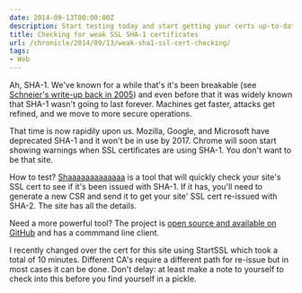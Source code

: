 ```yaml
---
date: 2014-09-13T00:00:00Z
description: Start testing today and start getting your certs up-to-date with this online testing toolset.
title: Checking for weak SSL SHA-1 certificates
url: /chronicle/2014/09/13/weak-sha1-ssl-cert-checking/
tags:
- Web
---
```


Ah, SHA-1. We've known for a while that's it's been breakable (see [Schneier's write-up back in 2005](https://www.schneier.com/blog/archives/2005/02/cryptanalysis_o.html)) and even before that it was widely known that SHA-1 wasn't going to last forever. Machines get faster, attacks get refined, and we move to more secure operations.

That time is now rapidily upon us. Mozilla, Google, and Microsoft have deprecated SHA-1 and it won't be in use by 2017. Chrome will soon start showing warnings when SSL certificates are using SHA-1. You don't want to be that site.

How to test? [Shaaaaaaaaaaaaa](https://shaaaaaaaaaaaaa.com/) is a tool that will quickly check your site's SSL cert to see if it's been issued with SHA-1. If it has, you'll need to generate a new CSR and send it to get your site' SSL cert re-issued with SHA-2. The site has all the details.

Need a more powerful tool? The project is [open source and available on GitHub](https://github.com/konklone/shaaaaaaaaaaaaa) and has a commmand line client.

I recently changed over the cert for this site using StartSSL which took a total of 10 minutes. Different CA's require a different path for re-issue but in most cases it can be done. Don't delay: at least make a note to yourself to check into this before you find yourself in a pickle.